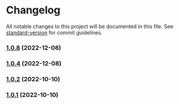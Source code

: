 # Changelog

All notable changes to this project will be documented in this file. See [standard-version](https://github.com/conventional-changelog/standard-version) for commit guidelines.

### [1.0.8](https://github.com/IgnacioHR/de-dietrich-c230-ha/compare/v1.0.4...v1.0.8) (2022-12-08)

### [1.0.4](https://github.com/IgnacioHR/de-dietrich-c230-ha/compare/v1.0.2...v1.0.4) (2022-12-08)

### [1.0.2](https://github.com/IgnacioHR/de-dietrich-c230-ha/compare/v1.0.1...v1.0.2) (2022-10-10)

### [1.0.1](https://github.com/IgnacioHR/de-dietrich-c230-ha/compare/v0.0.1...v1.0.1) (2022-10-10)

